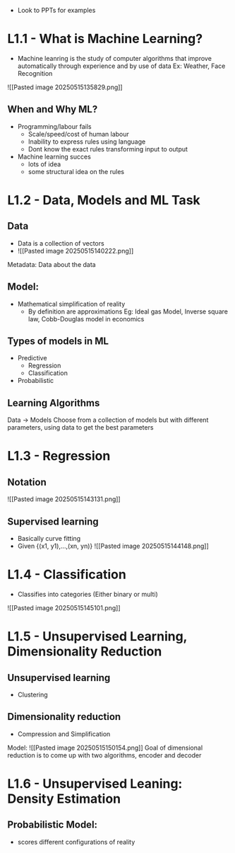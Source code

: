 * Look to PPTs for examples
# L1.1 - What is Machine Learning?

* Machine leanring is the study of computer algorithms that improve automatically through experience and by use of data
Ex: Weather, Face Recognition

![[Pasted image 20250515135829.png]]

## When and Why ML?
* Programming/labour fails
	* Scale/speed/cost of human labour
	* Inability to express rules using language
	* Dont know the exact rules transforming input to output
* Machine learning succes
	* lots of idea
	* some structural idea on the rules

# L1.2 - Data, Models and ML Task
## Data
* Data is a collection of vectors
* ![[Pasted image 20250515140222.png]]

Metadata: Data about the data

## Model:
* Mathematical simplification of reality
	* By definition are approximations
Eg: Ideal gas Model, Inverse square law, Cobb-Douglas model in economics

## Types of models in ML
* Predictive
	* Regression
	* Classification
* Probabilistic

## Learning Algorithms
Data -> Models
Choose from a collection of models but with different parameters, using data to get the best parameters

# L1.3 - Regression
## Notation
![[Pasted image 20250515143131.png]]

## Supervised learning
* Basically curve fitting
* Given {(x1, y1),...,(xn, yn)}
![[Pasted image 20250515144148.png]]


# L1.4 - Classification
* Classifies into categories (Either binary or multi)

![[Pasted image 20250515145101.png]]


# L1.5 - Unsupervised Learning, Dimensionality Reduction
## Unsupervised learning
* Clustering
## Dimensionality reduction
* Compression and Simplification

Model:
![[Pasted image 20250515150154.png]]
Goal of dimensional reduction is to come up with two algorithms, encoder and decoder


# L1.6 - Unsupervised Leaning: Density Estimation
## Probabilistic Model:
* scores different configurations of reality
